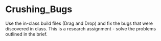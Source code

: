 # Crushing_Bugs
Use the in-class build files (Drag and Drop) and fix the bugs that were discovered in class. This is a research assignment - solve the problems outlined in the brief.
